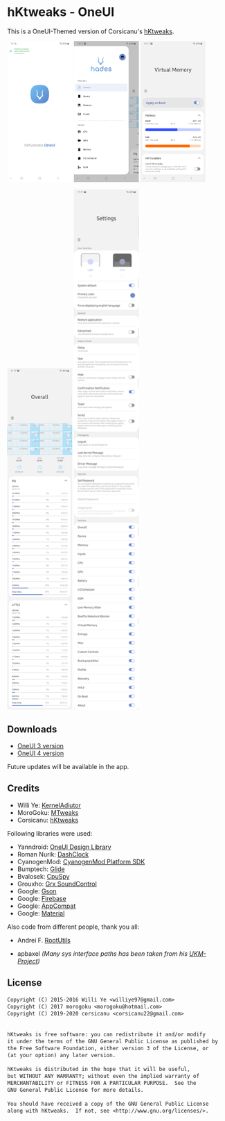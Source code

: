 # hKtweaks - OneUI

This is a OneUI-Themed version of Corsicanu's [hKtweaks](https://github.com/corsicanu/hKtweaks).

<img loading="lazy" src="readme-res/1.png" width="150"/> <img loading="lazy" src="readme-res/2.png" width="150"/> <img loading="lazy" src="readme-res/3.png" width="150"/>

<img loading="lazy" src="readme-res/4.jpg" width="150"/> <img loading="lazy" src="readme-res/5.jpg" width="150"/> 

## Downloads
- [OneUI 3 version](https://github.com/Yanndroid/hKtweaks-OneUI/raw/master/app/release-oneui3/release/hKtweaks.apk)
- [OneUI 4 version](https://github.com/Yanndroid/hKtweaks-OneUI/raw/master/app/release-oneui4/release/hKtweaks.apk)

Future updates will be available in the app.

## Credits
* Willi Ye: [KernelAdiutor](https://github.com/Grarak/KernelAdiutor)
* MoroGoku: [MTweaks](https://github.com/morogoku/MTweaks-KernelAdiutorMOD)
* Corsicanu: [hKtweaks](https://github.com/corsicanu/hKtweaks)

Following libraries were used:

* Yanndroid: [OneUI Design Library](https://github.com/Yanndroid/OneUI-Design-Library)
* Roman Nurik: [DashClock](https://github.com/romannurik/dashclock)
* CyanogenMod: [CyanogenMod Platform SDK](https://github.com/CyanogenMod/cm_platform_sdk)
* Bumptech: [Glide](https://github.com/bumptech/glide)
* Bvalosek: [CpuSpy](https://github.com/bvalosek/cpuspy)
* Grouxho: [Grx SoundControl](https://github.com/Grouxho)
* Google: [Gson](https://github.com/google/gson)
* Google: [Firebase](https://firebase.google.com/)
* Google: [AppCompat](https://developer.android.com/topic/libraries/support-library/features.html#v7)
* Google: [Material](https://github.com/material-components/material-components-android)

Also code from different people, thank you all:

* Andrei F. [RootUtils](https://github.com/Grarak/KernelAdiutor/blob/master/app/src/main/java/com/grarak/kerneladiutor/utils/root/RootUtils.java)

* apbaxel _(Many sys interface paths has been taken from his [UKM-Project](https://github.com/apbaxel/UKM))_

## License

    Copyright (C) 2015-2016 Willi Ye <williye97@gmail.com>
    Copyright (C) 2017 morogoku <morogoku@hotmail.com>
    Copyright (C) 2019-2020 corsicanu <corsicanu22@gmail.com>
	
    
    hKtweaks is free software: you can redistribute it and/or modify
    it under the terms of the GNU General Public License as published by
    the Free Software Foundation, either version 3 of the License, or
    (at your option) any later version.
    
    hKtweaks is distributed in the hope that it will be useful,
    but WITHOUT ANY WARRANTY; without even the implied warranty of
    MERCHANTABILITY or FITNESS FOR A PARTICULAR PURPOSE.  See the
    GNU General Public License for more details.
    
    You should have received a copy of the GNU General Public License
    along with hKtweaks.  If not, see <http://www.gnu.org/licenses/>.
